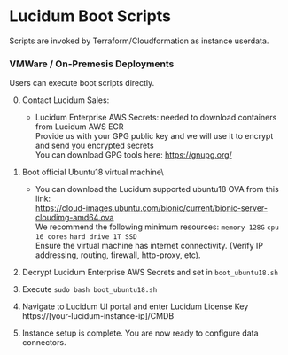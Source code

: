 # Lucidum Boot Scripts

Scripts are invoked by Terraform/Cloudformation as instance userdata.

### VMWare / On-Premesis Deployments

Users can execute boot scripts directly.

0. Contact Lucidum Sales:
   - Lucidum Enterprise AWS Secrets: needed to download containers from Lucidum AWS ECR\
   Provide us with your GPG public key and we will use it to encrypt and send you encrypted secrets\
   You can download GPG tools here: https://gnupg.org/

1. Boot official Ubuntu18 virtual machine\
   - You can download the Lucidum supported ubuntu18 OVA from this link:\
   https://cloud-images.ubuntu.com/bionic/current/bionic-server-cloudimg-amd64.ova \
   We recommend the following minimum resources: `memory 128G` `cpu 16 cores` `hard drive 1T SSD`\
   Ensure the virtual machine has internet connectivity. (Verify IP addressing, routing, firewall, http-proxy, etc).

2. Decrypt Lucidum Enterprise AWS Secrets and set in `boot_ubuntu18.sh`

3. Execute `sudo bash boot_ubuntu18.sh`

4. Navigate to Lucidum UI portal and enter Lucidum License Key https://[your-lucidum-instance-ip]/CMDB

5. Instance setup is complete. You are now ready to configure data connectors.
